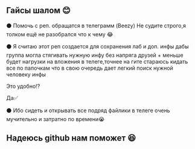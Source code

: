 
Гайсы шалом :blush:
-

:black_circle: Помочь с реп. обращатся в телеграмм (Beezy) Не судите строго,я толком ещё не разобрался что к чему :joy:

:black_circle: Я считаю этот реп создается для сохранения лаб и доп. инфы дабы группа могла стягивать нужную инфу без напряга друзей + меньше будет нагрузки на вложения в телеге,точнее на гите стараюсь кидать все по папочкам что в свою очередь дает легкий поиск нужной человеку инфы

Это удобно:interrobang:

Да:white_check_mark:

:black_circle: Ибо сидеть и открывать все подряд файлики в телеге очень мучительно и затратно по времени:sob:

## Надеюсь github нам поможет :laughing:
